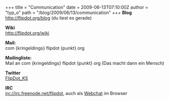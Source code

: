 +++
title = "Communication"
date = 2009-06-13T07:10:00Z
author = "typ_o"
path = "/blog/2009/06/13/communication"
+++
**Blog**  
<http://flipdot.org/blog> (du liest es gerade)

**Wiki**  
<http://flipdot.org/wiki>

**Mail:**  
com {kringeldings} flipdot {punkt} org

**Mailingliste:**  
Mail an com {kringeldings} flipdot {punkt} org (Das macht dann ein
Mensch)

**Twitter**  
[FlipDot\_KS](http://twitter.com/FlipDot_KS)

**IRC**  
<irc://irc.freenode.net/flipdot>, auch als
[Webchat](http://webchat.freenode.net/?channels=flipdot&uio=MTE9NjI30)
im Browser
